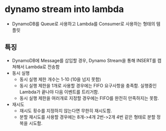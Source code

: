 # dynamo stream into lambda

- DynamoDB를 Queue로 사용하고 Lambda를 Consumer로 사용하는 형태의 템플릿

## 특징

- DynamoDB에 Message를 삽입할 경우, Dynamo Stream을 통해 INSERT를 캡쳐해서 Lambda로 전송함
- 동시 실행
  - 동시 실행 제한 개수는 1-10 (10을 넘지 못함)
  - 동시 실행 제한을 1개로 사용할 경우에는 FIFO 요구사항을 충족함. 실행중인 Lambda가 끝나야 다음 이벤트를 트리거함.
  - 동시 실행 제한을 여러개로 지정할 경우에는 FIFO를 완전히 만족하지는 못함.
- 재시도
  - 재시도 횟수를 지정하지 않는다면 무한히 재시도함.
  - 분할 재시도를 사용할 경우에는 8개->4개 2번->2개 4번 같은 형태로 분할 정복을 시도함.
